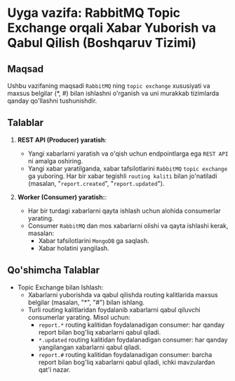 # Uyga vazifa: RabbitMQ Topic Exchange orqali Xabar Yuborish va Qabul Qilish (Boshqaruv Tizimi)

## Maqsad
Ushbu vazifaning maqsadi `RabbitMQ` ning `topic exchange` xususiyati va maxsus belgilar (*, #) bilan ishlashni o'rganish va uni murakkab tizimlarda qanday qo'llashni tushunishdir.

## Talablar
1. **REST API (Producer) yaratish**: 
    - Yangi xabarlarni yaratish va o'qish uchun endpointlarga ega `REST API` ni amalga oshiring.
    - Yangi xabar yaratilganda, xabar tafsilotlarini `RabbitMQ` `topic exchange` ga yuboring. Har bir xabar tegishli `routing kaliti` bilan jo'natiladi (masalan, "`report.created`", "`report.updated`").

2. **Worker (Consumer) yaratish:**: 
    - Har bir turdagi xabarlarni qayta ishlash uchun alohida consumerlar yarating.
    - Consumer `RabbitMQ` dan mos xabarlarni olishi va qayta ishlashi kerak, masalan:
        - Xabar tafsilotlarini `MongoDB` ga saqlash.
        - Xabar holatini yangilash.

## Qo'shimcha Talablar
- Topic Exchange bilan Ishlash:
    - Xabarlarni yuborishda va qabul qilishda routing kalitlarida maxsus belgilar (masalan, "*", "#") bilan ishlang.
    - Turli routing kalitlaridan foydalanib xabarlarni qabul qiluvchi consumerlar yarating. Misol uchun:
        - `report.*` routing kalitidan foydalanadigan consumer: har qanday report bilan bog'liq xabarlarni qabul qiladi.
        - `*.updated` routing kalitidan foydalanadigan consumer: har qanday yangilangan xabarlarni qabul qiladi.
        - `report.#` routing kalitidan foydalanadigan consumer: barcha report bilan bog'liq xabarlarni qabul qiladi, ichki mavzulardan qat'i nazar.
